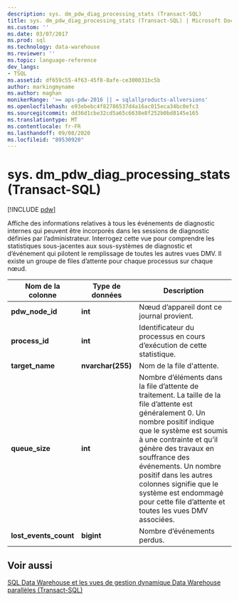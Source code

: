 ```yaml
---
description: sys. dm_pdw_diag_processing_stats (Transact-SQL)
title: sys. dm_pdw_diag_processing_stats (Transact-SQL) | Microsoft Docs
ms.custom: ''
ms.date: 03/07/2017
ms.prod: sql
ms.technology: data-warehouse
ms.reviewer: ''
ms.topic: language-reference
dev_langs:
- TSQL
ms.assetid: df659c55-4f63-45f8-8afe-ce300031bc5b
author: markingmyname
ms.author: maghan
monikerRange: '>= aps-pdw-2016 || = sqlallproducts-allversions'
ms.openlocfilehash: e93ebebc4f82786537d4a16ac015eca34bc0efc3
ms.sourcegitcommit: dd36d1cbe32cd5a65c6638e8f252b0bd8145e165
ms.translationtype: MT
ms.contentlocale: fr-FR
ms.lasthandoff: 09/08/2020
ms.locfileid: "89530920"
---
```

# <a name="sysdm_pdw_diag_processing_stats-transact-sql"></a>sys. dm_pdw_diag_processing_stats (Transact-SQL)
[!INCLUDE [pdw](../../includes/applies-to-version/pdw.md)]

  Affiche des informations relatives à tous les événements de diagnostic internes qui peuvent être incorporés dans les sessions de diagnostic définies par l’administrateur. Interrogez cette vue pour comprendre les statistiques sous-jacentes aux sous-systèmes de diagnostic et d’événement qui pilotent le remplissage de toutes les autres vues DMV. Il existe un groupe de files d’attente pour chaque processus sur chaque nœud.  
  
|Nom de la colonne|Type de données|Description|  
|-----------------|---------------|-----------------|  
|**pdw_node_id**|**int**|Nœud d’appareil dont ce journal provient.|  
|**process_id**|**int**|Identificateur du processus en cours d’exécution de cette statistique.|  
|**target_name**|**nvarchar(255)**|Nom de la file d'attente.|  
|**queue_size**|**int**|Nombre d’éléments dans la file d’attente de traitement. La taille de la file d’attente est généralement 0. Un nombre positif indique que le système est soumis à une contrainte et qu’il génère des travaux en souffrance des événements. Un nombre positif dans les autres colonnes signifie que le système est endommagé pour cette file d’attente et toutes les vues DMV associées.|  
|**lost_events_count**|**bigint**|Nombre d’événements perdus.|  
  
## <a name="see-also"></a>Voir aussi  
 [SQL Data Warehouse et les vues de gestion dynamique Data Warehouse parallèles &#40;Transact-SQL&#41;](../../relational-databases/system-dynamic-management-views/sql-and-parallel-data-warehouse-dynamic-management-views.md)  
  
  
